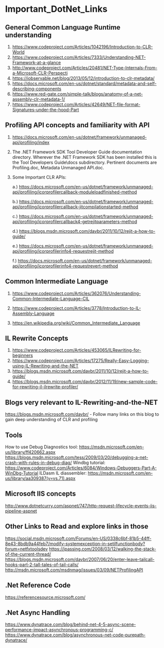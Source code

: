 # Important_DotNet_Links


General Common Language Runtime understanding
----------------------------------------------

1. https://www.codeproject.com/Articles/1042196/Introduction-to-CLR-World
2. https://www.codeproject.com/Articles/7333/Understanding-NET-Framework-at-a-glance
3. http://www.codeproject.com/Articles/20481/NET-Type-Internals-From-a-Microsoft-CLR-Perspecti
4. https://iobservable.net/blog/2013/05/12/introduction-to-clr-metadata/
5. https://docs.microsoft.com/en-us/dotnet/standard/metadata-and-self-describing-components
6. https://www.red-gate.com/simple-talk/blogs/anatomy-of-a-net-assembly-clr-metadata-1/
7. https://www.codeproject.com/Articles/42649/NET-file-format-Signatures-under-the-hood-Part



Profiling API concepts and familiarity with API
-----------------------------------------------
 1. https://docs.microsoft.com/en-us/dotnet/framework/unmanaged-api/profiling/index
 2. The .NET Framework SDK Tool Developer Guide documentation directory. 
    Wherever the .NET Framework SDK has been installed this is the Tool Developers Guide\docs subdirectory. Pertinent documents are Profiling.doc, Metadata Unmanaged API.doc.
 3. Some Important CLR APIs:
  
       a.) https://docs.microsoft.com/en-us/dotnet/framework/unmanaged-api/profiling/icorprofilercallback-moduleloadfinished-method
  
       b.) https://docs.microsoft.com/en-us/dotnet/framework/unmanaged-api/profiling/icorprofilercallback-jitcompilationstarted-method
 
       c.) https://docs.microsoft.com/en-us/dotnet/framework/unmanaged-api/profiling/icorprofilercallback4-getrejitparameters-method
 
       d.) https://blogs.msdn.microsoft.com/davbr/2011/10/12/rejit-a-how-to-guide/
  
       e.) https://docs.microsoft.com/en-us/dotnet/framework/unmanaged-api/profiling/icorprofilerinfo4-requestrejit-method
  
       f.) https://docs.microsoft.com/en-us/dotnet/framework/unmanaged-api/profiling/icorprofilerinfo4-requestrevert-method

Common Intermediate Language
----------------------------

1. https://www.codeproject.com/Articles/362076/Understanding-Common-Intermediate-Language-CIL

2. https://www.codeproject.com/Articles/3778/Introduction-to-IL-Assembly-Language

3. https://en.wikipedia.org/wiki/Common_Intermediate_Language


IL Rewrite Concepts
--------------------

1. https://www.codeproject.com/Articles/453065/ILRewriting-for-beginners
2. https://www.codeproject.com/Articles/17275/Really-Easy-Logging-using-IL-Rewriting-and-the-NET
3. https://blogs.msdn.microsoft.com/davbr/2011/10/12/rejit-a-how-to-guide/
4. https://blogs.msdn.microsoft.com/davbr/2012/11/19/new-sample-code-for-rewriting-il-ilrewrite-profiler/


Blogs very relevant to IL-Rewriting-and-the-NET
------------------------------------------------

https://blogs.msdn.microsoft.com/davbr/   - Follow many links on this blog to gain deep understanding of CLR and profiling 



Tools
-----
How to use Debug Diagnostics tool:  https://msdn.microsoft.com/en-us/library/ff420662.aspx
https://blogs.msdn.microsoft.com/tess/2009/03/20/debugging-a-net-crash-with-rules-in-debug-diag/
Windbg tutorial: https://www.codeproject.com/Articles/6084/Windows-Debuggers-Part-A-WinDbg-Tutorial
ILDasm IL diassembler: https://msdn.microsoft.com/en-us/library/aa309387(v=vs.71).aspx

Microsoft IIS concepts
-----------------------

http://www.dotnetcurry.com/aspnet/747/http-request-lifecycle-events-iis-pipeline-aspnet


Other Links to Read and explore links in those 
----------------------------------------------
https://social.msdn.microsoft.com/Forums/en-US/0338c6bf-81b5-44ff-8e43-8bdb9a44feb7/modify-systemexception-in-setilfunctionbody?forum=netfxtoolsdev
https://jpassing.com/2008/03/12/walking-the-stack-of-the-current-thread/
https://blogs.msdn.microsoft.com/davbr/2007/06/20/enter-leave-tailcall-hooks-part-2-tall-tales-of-tail-calls/
http://msdn.microsoft.com/msdnmag/issues/03/09/NETProfilingAPI 


.Net Reference Code
-------------------

https://referencesource.microsoft.com/

.Net Async Handling
-----------------------

https://www.dynatrace.com/blog/behind-net-4-5-async-scene-performance-impact-asynchronous-programming-c/
https://www.dynatrace.com/blog/asynchronous-net-code-purepath-dynatrace/
